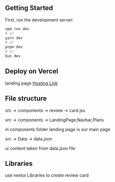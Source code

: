 ## Getting Started

First, run the development server:

```bash
npm run dev
# or
yarn dev
# or
pnpm dev
# or
bun dev
```

## Deploy on Vercel

landing page
[Hosting Link](https://landinpage-ieij63pkb-shuvajitgayans-projects.vercel.app)

## File structure

src -> components -> review -> card.jsx

src -> components -> LandingPage,Navbar,Plans

in components folder landing page is our main page

src -> Data -> data.json

ui content taken from data.json file

## Libraries

use nextui Libraries to create review card

